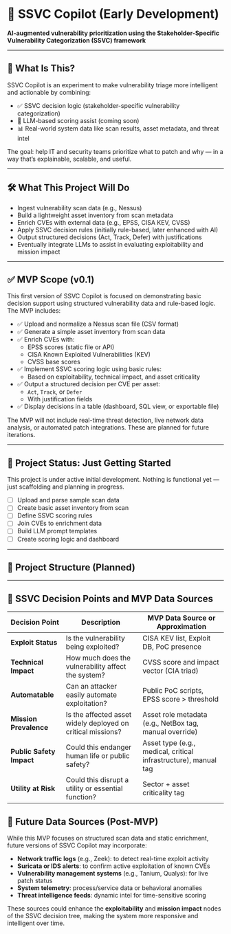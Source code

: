 # 🔐 SSVC Copilot (Early Development)

**AI-augmented vulnerability prioritization using the Stakeholder-Specific Vulnerability Categorization (SSVC) framework**

---

## 🧠 What Is This?

SSVC Copilot is an experiment to make vulnerability triage more intelligent and actionable by combining:

- ✅ SSVC decision logic (stakeholder-specific vulnerability categorization)
- 🧠 LLM-based scoring assist (coming soon)
- 📊 Real-world system data like scan results, asset metadata, and threat intel

The goal: help IT and security teams prioritize what to patch and why — in a way that’s explainable, scalable, and useful.

---

## 🛠️ What This Project Will Do

- Ingest vulnerability scan data (e.g., Nessus)
- Build a lightweight asset inventory from scan metadata
- Enrich CVEs with external data (e.g., EPSS, CISA KEV, CVSS)
- Apply SSVC decision rules (initially rule-based, later enhanced with AI)
- Output structured decisions (Act, Track, Defer) with justifications
- Eventually integrate LLMs to assist in evaluating exploitability and mission impact

- ---

## ✅ MVP Scope (v0.1)

This first version of SSVC Copilot is focused on demonstrating basic decision support using structured vulnerability data and rule-based logic. The MVP includes:

- ✅ Upload and normalize a Nessus scan file (CSV format)
- ✅ Generate a simple asset inventory from scan data
- ✅ Enrich CVEs with:
  - EPSS scores (static file or API)
  - CISA Known Exploited Vulnerabilities (KEV)
  - CVSS base scores
- ✅ Implement SSVC scoring logic using basic rules:
  - Based on exploitability, technical impact, and asset criticality
- ✅ Output a structured decision per CVE per asset:
  - `Act`, `Track`, or `Defer`
  - With justification fields
- ✅ Display decisions in a table (dashboard, SQL view, or exportable file)

The MVP will not include real-time threat detection, live network data analysis, or automated patch integrations. These are planned for future iterations.

---

## 🚧 Project Status: Just Getting Started

This project is under active initial development. Nothing is functional yet — just scaffolding and planning in progress.

- [ ] Upload and parse sample scan data
- [ ] Create basic asset inventory from scan
- [ ] Define SSVC scoring rules
- [ ] Join CVEs to enrichment data
- [ ] Build LLM prompt templates
- [ ] Create scoring logic and dashboard

---

## 📂 Project Structure (Planned)

---

## 🧠 SSVC Decision Points and MVP Data Sources

| Decision Point         | Description                                                                | MVP Data Source or Approximation                                |
|------------------------|----------------------------------------------------------------------------|------------------------------------------------------------------|
| **Exploit Status**     | Is the vulnerability being exploited?                                      | CISA KEV list, Exploit DB, PoC presence                          |
| **Technical Impact**   | How much does the vulnerability affect the system?                         | CVSS score and impact vector (CIA triad)                         |
| **Automatable**        | Can an attacker easily automate exploitation?                              | Public PoC scripts, EPSS score > threshold                       |
| **Mission Prevalence** | Is the affected asset widely deployed on critical missions?                | Asset role metadata (e.g., NetBox tag, manual override)          |
| **Public Safety Impact** | Could this endanger human life or public safety?                         | Asset type (e.g., medical, critical infrastructure), manual tag  |
| **Utility at Risk**    | Could this disrupt a utility or essential function?                        | Sector + asset criticality tag                       
## 🔭 Future Data Sources (Post-MVP)

While this MVP focuses on structured scan data and static enrichment, future versions of SSVC Copilot may incorporate:

- **Network traffic logs** (e.g., Zeek): to detect real-time exploit activity  
- **Suricata or IDS alerts**: to confirm active exploitation of known CVEs  
- **Vulnerability management systems** (e.g., Tanium, Qualys): for live patch status  
- **System telemetry**: process/service data or behavioral anomalies  
- **Threat intelligence feeds**: dynamic intel for time-sensitive scoring  

These sources could enhance the **exploitability** and **mission impact** nodes of the SSVC decision tree, making the system more responsive and intelligent over time.


